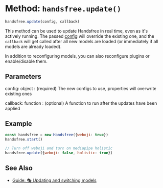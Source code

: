 # Method: `handsfree.update()`

```js
handsfree.update(config, callback)
```

This method can be used to update Handsfree in real time, even as it's actively running. The passed [config](/ref/prop/config) will override the existing one, and the `callback` will get called after all new models are loaded (or immediately if all models are already loaded).

In addition to reconfiguring models, you can also reconfigure plugins or enable/disable them.

## Parameters

config: object
: (required) The new configs to use, properties will overwrite existing ones

callback: function
: (optional) A function to run after the updates have been applied

## Example

```js
const handsfree = new Handsfree({weboji: true})
handsfree.start()

// Turn off weboji and turn on mediapipe holistic
handsfree.update({weboji: false, holistic: true})
```

## See Also

- [Guide: 🎭 Updating and switching models](/guide/updating-configs/)